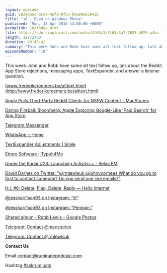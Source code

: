 ```yaml
---
layout: episode
guid: 682ada5c-bcc9-46fd-8f53-b0a00a83941b
title: "18 - Even on Windows Phone"
published: "Mon, 18 Apr 2016 13:00:00 +0000"
permalink: 18/index.html
file: https://cdn.simplecast.com/audio/4f63c3/4f63c3a7-7625-4929-a4bc-1ef4cdcbca06/7b39f2a4-4235-4cb6-b96e-a3afffe81d55/62adee79_tc.mp3?aid=rss_feed&feed=7Rzwf7P6
length: 42272760
duration: 00:43:42
summary: "This week John and Robb have some alt text follow up, talk about the Reddit App Store rejections, messaging apps, TextExpander, and answer a listener question."
episodeNumber: "18"
---
```


This week John and Robb have some alt text follow up, talk about the Reddit App Store rejections, messaging apps, TextExpander, and answer a listener question.

[www.frederikcreemers.be/alttext.html](http://www.frederikcreemers.be/alttext.html)

[Apple Pulls Third-Party Reddit Clients for NSFW Content – MacStories](https://www.macstories.net/news/apple-pulls-third-party-reddit-clients-for-nsfw-content/)

[Daring Fireball: Bloomberg: Apple Exploring Google-Like 'Paid Search' for App Store](http://daringfireball.net/linked/2016/04/14/bloomberg-app-store-search)

[Telegram Messenger](https://telegram.org/)

[WhatsApp :: Home](https://www.whatsapp.com/)

[TextExpander Adjustments | Smile](https://smilesoftware.com/textexpander/entry/textexpander-adjustments)

[Ettore Software | TypeIt4Me](http://www.ettoresoftware.com/mac-apps/typeit4me/)

[Under the Radar #23: Launching Activity++ - Relay FM](https://www.relay.fm/radar/23)

[David Darnes on Twitter: "@rmlewisuk @johnvoorhees What do you go to first to contact someone? Do you send one line emails?"](https://twitter.com/DavidDarnes/status/721668120918827008)

[H.I. #6: Delete, Flag, Delete, Reply — Hello Internet](http://www.hellointernet.fm/podcast/6)

[@jessharr1son93 on Instagram: “🤓”](https://www.instagram.com/p/BEOaaYpguIz/)

[@jessharr1son93 on Instagram: “Penguin.”](https://www.instagram.com/p/BEGz4BeguDT/)

[Shared album - Robb Lewis - Google Photos](https://photos.google.com/share/AF1QipMjdVoTUm43jhSRULWUfNpHe9T3FKTAy488cVjdRJaqTmvdz0Zahh4AnJ0v7GiWiA?key=MjBFQ25sZHk2MkhGSzhNQ3VjeXNPWXJKOFZrb09R)

[Telegram: Contact @macstories](http://telegram.me/macstories)

[Telegram: Contact @rmlewisuk](http://telegram.me/rmlewisuk)

**Contact Us**

Email [contact@ruminatepodcast.com](mailto:contact@ruminatepodcast.com)

Hashtag [#askruminate](https://twitter.com/search?q=askruminate)
